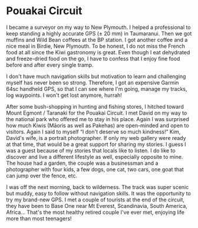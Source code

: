 # Pouakai Circuit

I became a surveyor on my way to New Plymouth. I helped a professional to keep standing a highly accurate GPS (± 20 mm) in Taumaranui. Then we got muffins and Wild Bean coffees at the BP station. I got another coffee and a nice meal in Birdie, New Plymouth. To be honest, I do not miss the French food at all since the Kiwi gastronomy is great. Even though I eat dehydrated and freeze-dried food on the go, I have to confess that I enjoy fine food before and after every single tramp.

I don't have much navigation skills but motivation to learn and challenging myself has never been so strong. Therefore, I got an expensive Garmin 64sc handheld GPS, so that I can see where I'm going, manage my tracks, log waypoints. I won't get lost anymore, hurrah!

After some bush-shopping in hunting and fishing stores, I hitched toward Mount Egmont / Taranaki for the Pouakai Circuit. I met David on my way to the national park who offered me to stay in his place. Again I was surprised how much Kiwis (Māoris as well as Pakehas) are open-minded and open to visitors. Again I said to myself “I don't deserve so much kindness!” Kim, David's wife, is a portrait photographer. If only my web gallery were ready at that time, that would be a great support for sharing my stories. I guess I was a guest because of my stories that locals like to listen. I do like to discover and live a different lifestyle as well, especially opposite to mine. The house had a garden, the couple was a businessman and a photographer with four kids, a few dogs, one cat, two cars, one goat that can jump over the fence, etc.

I was off the next morning, back to wilderness. The track was super scenic but muddy, easy to follow without navigation skills. It was the opportunity to try my brand-new GPS. I met a couple of tourists at the end of the circuit, they have been to Base One near Mt Everest, Scandinavia, South America, Africa... That's the most healthy retired couple I've ever met, enjoying life more than most teenagers!
